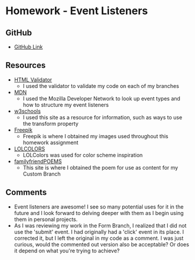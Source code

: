 # Homework - Event Listeners

## GitHub
- [GitHub Link](https://github.com/BlueAya/hw_listeners_maramara_angelo)

## Resources
- [HTML Validator](https://validator.w3.org/)
	- I used the validator to validate my code on each of my branches
- [MDN](https://developer.mozilla.org/en-US/docs/Web/API/EventTarget/addEventListener)
	- I used the Mozilla Developer Network to look up event types and how to structure my event listeners
- [w3schools](http://www.w3schools.com/)
	- I used this site as a resource for information, such as ways to use the transform property
- [Freepik](http://www.freepik.com/)
	- Freepik is where I obtained my images used throughout this homework assignment
- [LOLCOLORS](http://www.lolcolors.com/)
	- LOLColors was used for color scheme inspiration
- [familyfriendPOEMS](http://www.familyfriendpoems.com/poem/summer)
	- This site is where I obtained the poem for use as content for my Custom Branch

## Comments
- Event listeners are awesome! I see so many potential uses for it in the future and I look forward to delving deeper with them as I begin using them in personal projects.
- As I was reviewing my work in the Form Branch, I realized that I did not use the 'submit' event. I had originally had a 'click' event in its place. I corrected it, but I left the original in my code as a comment. I was just curious, would the commented out version also be acceptable? Or does it depend on what you're trying to achieve? 

